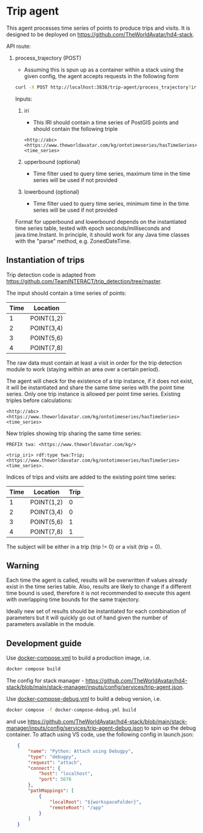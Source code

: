 # Trip agent

This agent processes time series of points to produce trips and visits. It is designed to be deployed on <https://github.com/TheWorldAvatar/hd4-stack>.

API route:

1) process_trajectory (POST)
   - Assuming this is spun up as a container within a stack using the given config, the agent accepts requests in the following form

    ```bash
    curl -X POST http://localhost:3838/trip-agent/process_trajectory?iri=http://abc&lowerbound=123&upperbound=123
    ```

    Inputs:
    1) iri
       - This IRI should contain a time series of PostGIS points and should contain the following triple

        ```sparql
        <http://abc> <https://www.theworldavatar.com/kg/ontotimeseries/hasTimeSeries> <time_series>
        ```

    2) upperbound (optional)
       - Time filter used to query time series, maximum time in the time series will be used if not provided

    3) lowerbound (optional)
       - Time filter used to query time series, minimum time in the time series will be used if not provided

    Format for upperbound and lowerbound depends on the instantiated time series table, tested with epoch seconds/milliseconds and java.time.Instant. In principle, it should work for any Java time classes with the "parse" method, e.g. ZonedDateTime.

## Instantiation of trips

Trip detection code is adapted from <https://github.com/TeamINTERACT/trip_detection/tree/master>.

The input should contain a time series of points:

Time | Location
-- | --
1 | POINT(1,2)
2 | POINT(3,4)
3 | POINT(5,6)
4 | POINT(7,8)

The raw data must contain at least a visit in order for the trip detection module to work (staying within an area over a certain period).

The agent will check for the existence of a trip instance, if it does not exist, it will be instantiated and share the same time series with the point time series. Only one trip instance is allowed per point time series. Existing triples before calculations:

```sparql
<http://abc> <https://www.theworldavatar.com/kg/ontotimeseries/hasTimeSeries> <time_series>
```

New triples showing trip sharing the same time series:

```sparql
PREFIX twa: <https://www.theworldavatar.com/kg/>

<trip_iri> rdf:type twa:Trip; <https://www.theworldavatar.com/kg/ontotimeseries/hasTimeSeries> <time_series>.
```

Indices of trips and visits are added to the existing point time series:

Time | Location | Trip
-- | -- | --
1 | POINT(1,2) | 0
2 | POINT(3,4) | 0
3 | POINT(5,6) | 1
4 | POINT(7,8) | 1

The subject will be either in a trip (trip != 0) or a visit (trip = 0).

## Warning

Each time the agent is called, results will be overwritten if values already exist in the time series table. Also, results are likely to change if a different time bound is used, therefore it is not recommended to execute this agent with overlapping time bounds for the same trajectory.

Ideally new set of results should be instantiated for each combination of parameters but it will quickly go out of hand given the number of parameters available in the module.

## Development guide

Use [docker-compose.yml](docker-compose.yml) to build a production image, i.e.

```bash
docker compose build
```

The config for stack manager - <https://github.com/TheWorldAvatar/hd4-stack/blob/main/stack-manager/inputs/config/services/trip-agent.json>.

Use [docker-compose-debug.yml](docker-compose-debug.yml) to build a debug version, i.e.

```bash
docker compose -f docker-compose-debug.yml build
```

and use <https://github.com/TheWorldAvatar/hd4-stack/blob/main/stack-manager/inputs/config/services/trip-agent-debug.json> to spin up the debug container. To attach using VS code, use the following config in launch.json:

```json
    {
        "name": "Python: Attach using Debugpy",
        "type": "debugpy",
        "request": "attach",
        "connect": {
            "host": "localhost",
            "port": 5678
        },
        "pathMappings": [
            {
                "localRoot": "${workspaceFolder}",
                "remoteRoot": "/app"
            }
        ]
    }
```
